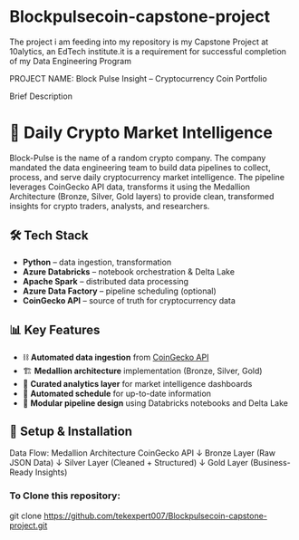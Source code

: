 # Blockpulsecoin-capstone-project
The project  i am feeding into my repository is my Capstone Project at 10alytics, an EdTech institute.it is a requirement for successful completion of my Data Engineering Program

PROJECT NAME: Block Pulse Insight – Cryptocurrency Coin Portfolio

Brief Description
# 🚀 Daily Crypto Market Intelligence
Block-Pulse is the name of a random crypto company. The company mandated the data engineering team to build data pipelines to collect, process, and serve daily cryptocurrency market intelligence. 
The pipeline leverages CoinGecko API data, transforms it using the Medallion Architecture (Bronze, Silver, Gold layers) to provide clean, transformed insights for crypto traders, analysts, and researchers.

## 🛠️ Tech Stack

- **Python** – data ingestion, transformation
- **Azure Databricks** – notebook orchestration & Delta Lake
- **Apache Spark** – distributed data processing
- **Azure Data Factory** – pipeline scheduling (optional)
- **CoinGecko API** – source of truth for cryptocurrency data

## 📊 Key Features
- ⛓️ **Automated data ingestion** from [CoinGecko API](https://www.coingecko.com/en/api)
- 🏗️ **Medallion architecture** implementation (Bronze, Silver, Gold)
- 🧠 **Curated analytics layer** for market intelligence dashboards
- 🔄 **Automated  schedule** for up-to-date information
- 🧱 **Modular pipeline design** using Databricks notebooks and Delta Lake

## 🔧 Setup & Installation

Data Flow: Medallion Architecture
        CoinGecko API
             ↓
          Bronze Layer
        (Raw JSON Data)
             ↓
         Silver Layer
     (Cleaned + Structured)
             ↓
          Gold Layer
   (Business-Ready Insights)

   ### To Clone this repository:

git clone 
https://github.com/tekexpert007/Blockpulsecoin-capstone-project.git


